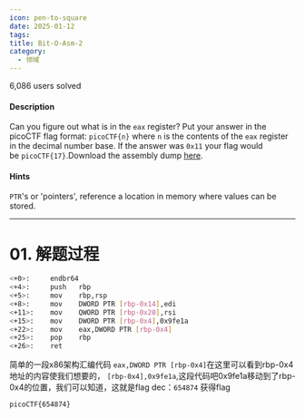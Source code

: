 ```yaml
---
icon: pen-to-square
date: 2025-01-12
tags: 
title: Bit-O-Asm-2
category:
  - 领域
---
```

6,086 users solved
#### Description

Can you figure out what is in the `eax` register? Put your answer in the picoCTF flag format: `picoCTF{n}` where `n` is the contents of the `eax` register in the decimal number base. If the answer was `0x11` your flag would be `picoCTF{17}`.Download the assembly dump [here](https://artifacts.picoctf.net/c/510/disassembler-dump0_b.txt).
#### Hints
`PTR`'s or 'pointers', reference a location in memory where values can be stored.

---
# 01. 解题过程
```Bash
<+0>:     endbr64 
<+4>:     push   rbp
<+5>:     mov    rbp,rsp
<+8>:     mov    DWORD PTR [rbp-0x14],edi
<+11>:    mov    QWORD PTR [rbp-0x20],rsi
<+15>:    mov    DWORD PTR [rbp-0x4],0x9fe1a
<+22>:    mov    eax,DWORD PTR [rbp-0x4]
<+25>:    pop    rbp
<+26>:    ret

```
简单的一段x86架构汇编代码
`eax,DWORD PTR [rbp-0x4]`在这里可以看到rbp-0x4地址的内容使我们想要的，
`[rbp-0x4],0x9fe1a`,这段代码吧0x9fe1a移动到了rbp-0x4的位置，我们可以知道，这就是flag
dec：`654874`
获得flag
```
picoCTF{654874}
```